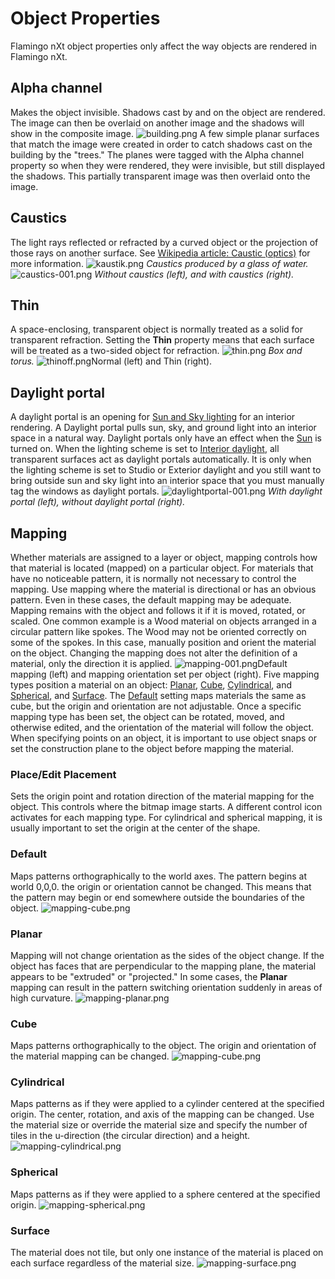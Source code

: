 ---
---


# Object Properties
Flamingo nXt object properties only affect the way objects are rendered in Flamingo nXt.

## Alpha channel
Makes the object invisible. Shadows cast by and on the object are rendered. The image can then be overlaid on another image and the shadows will show in the composite image.
![building.png](building.png)
A few simple planar surfaces that match the image were created in order to catch shadows cast on the building by the &quot;trees.&quot; The planes were tagged with the Alpha channel property so when they were rendered, they were invisible, but still displayed the shadows. This partially transparent image was then overlaid onto the image.

## Caustics
The light rays reflected or refracted by a curved object or the projection of those rays on another surface. See [Wikipedia article: Caustic (optics)](http://en.wikipedia.org/wiki/Caustic_(optics)) for more information.
![kaustik.png](kaustik.png)
*Caustics produced by a glass of water.*
![caustics-001.png](caustics-001.png)
*Without caustics (left), and with caustics (right).*

## Thin
A space-enclosing, transparent object is normally treated as a solid for transparent refraction. Setting the **Thin** property means that each surface will be treated as a two-sided object for refraction.
![thin.png](thin.png)
*Box and torus.*
![thinoff.png](thinoff.png)Normal (left) and Thin (right).

## Daylight portal
A daylight portal is an opening for [Sun and Sky lighting](../lighting/lighting-tab.html#interior-daylight) for an interior rendering.
A Daylight portal pulls sun, sky, and ground light into an interior space in a natural way. Daylight portals only have an effect when the [Sun](..\lighting\sun-and-sky-tabs.html#sun) is turned on.
When the lighting scheme is set to [Interior daylight](../lighting/lighting-tab.html#interior-daylight), all transparent surfaces act as daylight portals automatically. It is only when the lighting scheme is set to Studio or Exterior daylight and you still want to bring outside sun and sky light into an interior space that you must manually tag the windows as daylight portals.
![daylightportal-001.png](daylightportal-001.png)
*With daylight portal (left), without daylight portal (right).*

## Mapping
Whether materials are assigned to a layer or object, mapping controls how that material is located (mapped) on a particular object. For materials that have no noticeable pattern, it is normally not necessary to control the mapping. Use mapping where the material is directional or has an obvious pattern. Even in these cases, the default mapping may be adequate. Mapping remains with the object and follows it if it is moved, rotated, or scaled.
One common example is a Wood material on objects arranged in a circular pattern like spokes. The Wood may not be oriented correctly on some of the spokes. In this case, manually position and orient the material on the object. Changing the mapping does not alter the definition of a material, only the direction it is applied.
![mapping-001.png](mapping-001.png)Default mapping (left) and mapping orientation set per object (right).
Five mapping types position a material on an object: [Planar](#planar), [Cube](#cube), [Cylindrical](#cylindrical), and [Spherical](#spherical), and [Surface](properties-object.html#surface-mapping). The [Default](#defaultmapping) setting maps materials the same as cube, but the origin and orientation are not adjustable.
Once a specific mapping type has been set, the object can be rotated, moved, and otherwise edited, and the orientation of the material will follow the object. When specifying points on an object, it is important to use object snaps or set the construction plane to the object before mapping the material.

### Place/Edit Placement
Sets the origin point and rotation direction of the material mapping for the object. This controls where the bitmap image starts.
A different control icon activates for each mapping type. For cylindrical and spherical mapping, it is usually important to set the origin at the center of the shape.

### Default
Maps patterns orthographically to the world axes. The pattern begins at world 0,0,0. the origin or orientation cannot be changed. This means that the pattern may begin or end somewhere outside the boundaries of the object.
![mapping-cube.png](mapping-cube.png)

### Planar
Mapping will not change orientation as the sides of the object change. If&#160;the object has faces that are perpendicular to the mapping plane, the material appears to be &quot;extruded&quot; or &quot;projected.&quot; In some cases, the **Planar** mapping can result in the pattern switching orientation suddenly in areas of high curvature.
![mapping-planar.png](mapping-planar.png)

### Cube
Maps patterns orthographically to the object. The origin and orientation of the material mapping can be changed.
![mapping-cube.png](mapping-cube.png)

### Cylindrical
Maps patterns as if they were applied to a cylinder centered at the specified origin. The center, rotation, and axis of the mapping can be changed.
Use the material size or override the material size and specify the number of tiles in the u-direction (the circular direction) and a height.
![mapping-cylindrical.png](mapping-cylindrical.png)

### Spherical
Maps patterns as if they were applied to a sphere centered at the specified origin.
![mapping-spherical.png](mapping-spherical.png)

### Surface
The material does not tile, but only one instance of the material is placed on each surface regardless of the material size.
![mapping-surface.png](mapping-surface.png)
